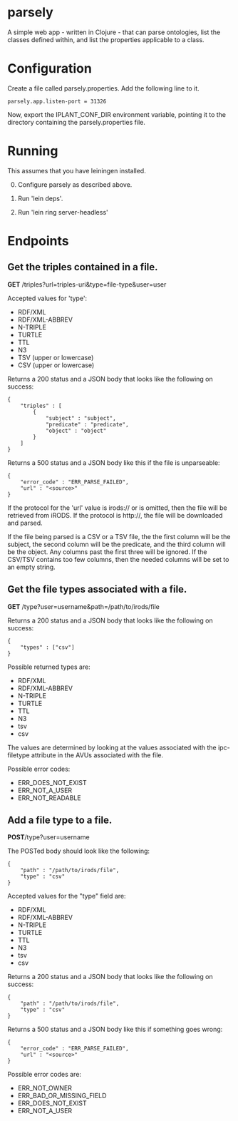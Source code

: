 # parsely

A simple web app - written in Clojure - that can parse ontologies, list the classes defined within, and list the properties applicable to  a class.

# Configuration

Create a file called parsely.properties. Add the following line to it.

    parsely.app.listen-port = 31326

Now, export the IPLANT_CONF_DIR environment variable, pointing it to the directory containing the parsely.properties file.

# Running

This assumes that you have leiningen installed.

0. Configure parsely as described above.

1. Run 'lein deps'.

2. Run 'lein ring server-headless'

# Endpoints

## Get the triples contained in a file.

__GET__ /triples?url=triples-uri&type=file-type&user=user

Accepted values for 'type':

* RDF/XML
* RDF/XML-ABBREV
* N-TRIPLE
* TURTLE
* TTL
* N3
* TSV (upper or lowercase)
* CSV (upper or lowercase)

Returns a 200 status and a JSON body that looks like the following on success:

    {
        "triples" : [
            {
                "subject" : "subject",
                "predicate" : "predicate",
                "object" : "object"
            }
        ]
    }

Returns a 500 status and a JSON body like this if the file is unparseable:

    {
        "error_code" : "ERR_PARSE_FAILED",
        "url" : "<source>"
    }

If the protocol for the 'url' value is irods:// or is omitted, then the file will be
retrieved from iRODS. If the protocol is http://, the file will be downloaded and parsed.

If the file being parsed is a CSV or a TSV file, the the first column will be the subject,
the second column will be the predicate, and the third column will be the object. Any
columns past the first three will be ignored. If the CSV/TSV contains too few columns, then
the needed columns will be set to an empty string.

## Get the file types associated with a file.

__GET__ /type?user=username&path=/path/to/irods/file

Returns a 200 status and a JSON body that looks like the following on success:

    {
        "types" : ["csv"]
    }

Possible returned types are:

* RDF/XML
* RDF/XML-ABBREV
* N-TRIPLE
* TURTLE
* TTL
* N3
* tsv
* csv

The values are determined by looking at the values associated with the ipc-filetype attribute in the AVUs
associated with the file.

Possible error codes:

* ERR_DOES_NOT_EXIST
* ERR_NOT_A_USER
* ERR_NOT_READABLE

## Add a file type to a file.

__POST__/type?user=username

The POSTed body should look like the following:

    {
        "path" : "/path/to/irods/file",
        "type" : "csv"
    }

Accepted values for the "type" field are:

* RDF/XML
* RDF/XML-ABBREV
* N-TRIPLE
* TURTLE
* TTL
* N3
* tsv
* csv

Returns a 200 status and a JSON body that looks like the following on success:

    {
        "path" : "/path/to/irods/file",
        "type" : "csv"
    }

Returns a 500 status and a JSON body like this if something goes wrong:

    {
        "error_code" : "ERR_PARSE_FAILED",
        "url" : "<source>"
    }

Possible error codes are:

* ERR_NOT_OWNER
* ERR_BAD_OR_MISSING_FIELD
* ERR_DOES_NOT_EXIST
* ERR_NOT_A_USER



